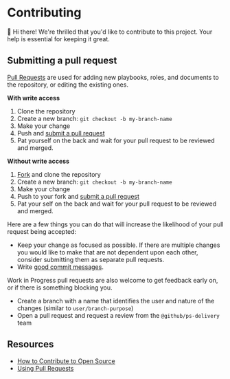 # Contributing

:wave: Hi there!
We're thrilled that you'd like to contribute to this project. Your help is essential for keeping it great.

## Submitting a pull request

[Pull Requests][pulls] are used for adding new playbooks, roles, and documents to the repository, or editing the existing ones.

**With write access**

1. Clone the repository
2. Create a new branch: `git checkout -b my-branch-name`
3. Make your change
4. Push and [submit a pull request][pr]
5. Pat yourself on the back and wait for your pull request to be reviewed and merged.

**Without write access**

1. [Fork][fork] and clone the repository
2. Create a new branch: `git checkout -b my-branch-name`
3. Make your change
4. Push to your fork and [submit a pull request][pr]
5. Pat your self on the back and wait for your pull request to be reviewed and merged.

Here are a few things you can do that will increase the likelihood of your pull request being accepted:

- Keep your change as focused as possible. If there are multiple changes you would like to make that are not dependent upon each other, consider submitting them as separate pull requests.
- Write [good commit messages](http://tbaggery.com/2008/04/19/a-note-about-git-commit-messages.html).

Work in Progress pull requests are also welcome to get feedback early on, or if there is something blocking you.

- Create a branch with a name that identifies the user and nature of the changes (similar to `user/branch-purpose`)
- Open a pull request and request a review from the `@github/ps-delivery` team

## Resources

- [How to Contribute to Open Source](https://opensource.guide/how-to-contribute/)
- [Using Pull Requests](https://docs.github.com/github/collaborating-with-issues-and-pull-requests/about-pull-requests)

[pulls]: https://github.com/WorldHealthOrganization/open-source-communication-channel/pulls
[pr]: https://github.com/WorldHealthOrganization/open-source-communication-channel/compare
[fork]: https://github.com/WorldHealthOrganization/open-source-communication-channel/fork
